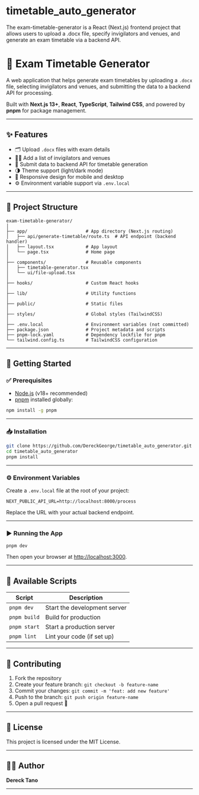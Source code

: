 # timetable_auto_generator
The exam-timetable-generator is a React (Next.js) frontend project that allows users to upload a .docx file, specify invigilators and venues, and generate an exam timetable via a backend API.

# 📅 Exam Timetable Generator

A web application that helps generate exam timetables by uploading a `.docx` file, selecting invigilators and venues, and submitting the data to a backend API for processing.

Built with **Next.js 13+**, **React**, **TypeScript**, **Tailwind CSS**, and powered by **pnpm** for package management.

---

## ✨ Features

- 🗂 Upload `.docx` files with exam details
- 👩‍🏫 Add a list of invigilators and venues
- 🧠 Submit data to backend API for timetable generation
- 🌗 Theme support (light/dark mode)
- 📱 Responsive design for mobile and desktop
- ⚙️ Environment variable support via `.env.local`

---

## 🧱 Project Structure

```
exam-timetable-generator/
│
├── app/                      # App directory (Next.js routing)
│   ├── api/generate-timetable/route.ts  # API endpoint (backend handler)
│   ├── layout.tsx            # App layout
│   └── page.tsx              # Home page
│
├── components/               # Reusable components
│   ├── timetable-generator.tsx
│   └── ui/file-upload.tsx
│
├── hooks/                    # Custom React hooks
│
├── lib/                      # Utility functions
│
├── public/                   # Static files
│
├── styles/                   # Global styles (TailwindCSS)
│
├── .env.local                # Environment variables (not committed)
├── package.json              # Project metadata and scripts
├── pnpm-lock.yaml            # Dependency lockfile for pnpm
└── tailwind.config.ts        # TailwindCSS configuration
```

---

## 🚀 Getting Started

### ✅ Prerequisites

- [Node.js](https://nodejs.org/) (v18+ recommended)
- [pnpm](https://pnpm.io/) installed globally:

```bash
npm install -g pnpm
```

---

### 📥 Installation

```bash
git clone https://github.com/DereckGeorge/timetable_auto_generator.git
cd timetable_auto_generator
pnpm install
```

---

### ⚙️ Environment Variables

Create a `.env.local` file at the root of your project:

```env
NEXT_PUBLIC_API_URL=http://localhost:8000/process
```

Replace the URL with your actual backend endpoint.

---

### ▶️ Running the App

```bash
pnpm dev
```

Then open your browser at [http://localhost:3000](http://localhost:3000).

---

## 🔧 Available Scripts

| Script        | Description                  |
|---------------|------------------------------|
| `pnpm dev`    | Start the development server |
| `pnpm build`  | Build for production         |
| `pnpm start`  | Start a production server    |
| `pnpm lint`   | Lint your code (if set up)   |

---

## 🤝 Contributing

1. Fork the repository
2. Create your feature branch: `git checkout -b feature-name`
3. Commit your changes: `git commit -m 'feat: add new feature'`
4. Push to the branch: `git push origin feature-name`
5. Open a pull request 🚀

---

## 📄 License

This project is licensed under the MIT License.

---

## 👨‍💻 Author

**Dereck Tano**

---
